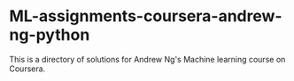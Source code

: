 # ML-assignments-coursera-andrew-ng-python

This is a directory of solutions for Andrew Ng's Machine learning course on Coursera.
